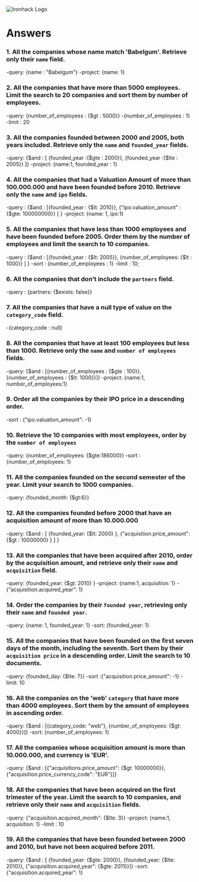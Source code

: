 ![Ironhack Logo](https://i.imgur.com/1QgrNNw.png)

# Answers

### 1. All the companies whose name match 'Babelgum'. Retrieve only their `name` field.

-query: {name : "Babelgum"}
-project: {name: 1}

### 2. All the companies that have more than 5000 employees. Limit the search to 20 companies and sort them by **number of employees**.

-query: {number_of_employees : {$gt : 5000}}
-{number_of_employees : 1}
-limit : 20

### 3. All the companies founded between 2000 and 2005, both years included. Retrieve only the `name` and `founded_year` fields.

-query: {$and : [ {founded_year :{$gte : 2000}}, {founded_year :{$lte : 2005}} ]}
-project: {name:1, founded_year : 1}

### 4. All the companies that had a Valuation Amount of more than 100.000.000 and have been founded before 2010. Retrieve only the `name` and `ipo` fields.

-query : {$and : [{founded_year : {$lt: 2010}}, {"ipo.valuation_amount" : {$gte: 100000000}} ] }
-project: {name: 1, ipo:1}

### 5. All the companies that have less than 1000 employees and have been founded before 2005. Order them by the number of employees and limit the search to 10 companies.

-query : {$and : [{founded_year : {$lt: 2005}}, {number_of_employees: {$lt : 1000}} ] }
-sort : {number_of_employees : 1}
-limit : 10;

### 6. All the companies that don't include the `partners` field.

-query : {partners: {$exists: false}}

### 7. All the companies that have a null type of value on the `category_code` field.

-{category_code : null}

### 8. All the companies that have at least 100 employees but less than 1000. Retrieve only the `name` and `number of employees` fields.

-query: {$and : [{number_of_employees : {$gte : 100}}, {number_of_employees : {$lt: 1000}}]} 
-project: {name:1, number_of_employees:1}

### 9. Order all the companies by their IPO price in a descending order.

-sort : {"ipo.valuation_amount": -1}

### 10. Retrieve the 10 companies with most employees, order by the `number of employees`

-query: {number_of_employees: {$gte:186000}} 
-sort : {number_of_employees: 1}

### 11. All the companies founded on the second semester of the year. Limit your search to 1000 companies.

-query: {founded_month: {$gt:6}}

### 12. All the companies founded before 2000 that have an acquisition amount of more than 10.000.000

-query: {$and : [ {founded_year: {$lt: 2000} }, {"acquisition.price_amount": {$gt : 10000000} } ] }

### 13. All the companies that have been acquired after 2010, order by the acquisition amount, and retrieve only their `name` and `acquisition` field.

-query: {founded_year: {$gt: 2010} }
-project: {name:1, acquisition: 1}
-{"acquisition.acquired_year": 1} 


### 14. Order the companies by their `founded year`, retrieving only their `name` and `founded year`.

-query: {name: 1, founded_year: 1}
-sort: {founded_year: 1}

### 15. All the companies that have been founded on the first seven days of the month, including the seventh. Sort them by their `acquisition price` in a descending order. Limit the search to 10 documents.

-query: {founded_day: {$lte: 7}}
-sort :{"acquisition.price_amount": -1}
-limit: 10

### 16. All the companies on the 'web' `category` that have more than 4000 employees. Sort them by the amount of employees in ascending order.

-query: {$and : [{category_code: "web"}, {number_of_employees: {$gt: 4000}}]}
-sort: {number_of_employees: 1}

### 17. All the companies whose acquisition amount is more than 10.000.000, and currency is 'EUR'.

-query: {$and : [{"acquisitions.price_amount": {$gt: 10000000}}, {"acquisition.price_currency_code": "EUR"}]}

### 18. All the companies that have been acquired on the first trimester of the year. Limit the search to 10 companies, and retrieve only their `name` and `acquisition` fields.

-query: {"acquisition.acquired_month": {$lte: 3}}
-project: {name:1, acquisition: 1}
-limit : 10

### 19. All the companies that have been founded between 2000 and 2010, but have not been acquired before 2011.

-query: {$and : [ {founded_year: {$gte: 2000}}, {founded_year: {$lte: 2010}}, {"acquisition.acquired_year": {$gte: 2011}}]}
-sort: {"acquisition.acquired_year": 1}
